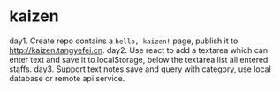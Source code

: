 # kaizen

day1. Create repo contains a `hello, kaizen!` page, publish it to http://kaizen.tangyefei.cn.
day2. Use react to add a textarea which can enter text and save it to localStorage, below the textarea list all entered staffs.
day3. Support text notes save and query with category, use local database or remote api service.
